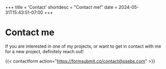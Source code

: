 +++
title = 'Contact'
shortdesc = "Contact me!"
date = 2024-05-31T15:43:51-07:00
+++

# Contact me
If you are interested in one of my projects, or want to get in contact with me for a new project, definitely reach out!

{{< contactform action="https://formsubmit.co/contact@ssebs.com" >}}
